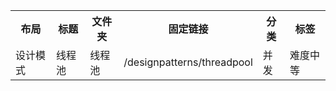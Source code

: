 <table >
<tr>
    <th>布局</th>
    <th>标题 </th>
    <th>文件夹</th>
    <th>固定链接</th>
    <th>分类</th>
    <th>标签</th>
</tr>
<tr>
    <td>设计模式</td>
    <td>线程池</td>
    <td>线程池</td>
    <td>/designpatterns/threadpool</td>
    <td>并发</td>
    <td>难度中等</td>
</tr>
</table>